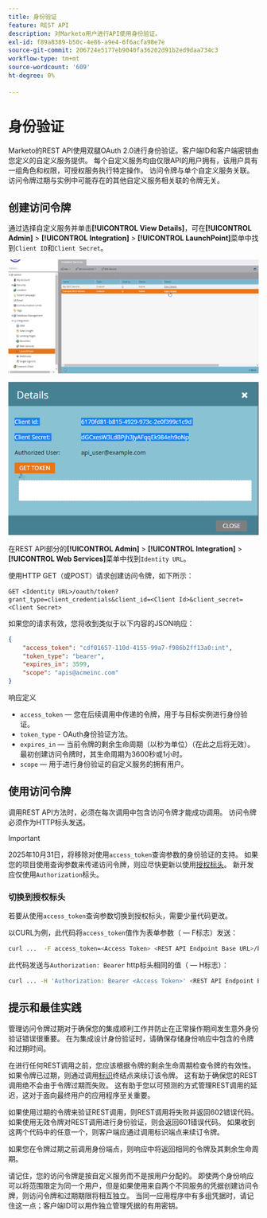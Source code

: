```yaml
---
title: 身份验证
feature: REST API
description: 对Marketo用户进行API使用身份验证。
exl-id: f89a8389-b50c-4e86-a9e4-6f6acfa98e7e
source-git-commit: 206724e5177eb9040fa36202d91b2ed9daa734c3
workflow-type: tm+mt
source-wordcount: '609'
ht-degree: 0%

---
```


# 身份验证

Marketo的REST API使用双腿OAuth 2.0进行身份验证。客户端ID和客户端密钥由您定义的自定义服务提供。 每个自定义服务均由仅限API的用户拥有，该用户具有一组角色和权限，可授权服务执行特定操作。 访问令牌与单个自定义服务关联。 访问令牌过期与实例中可能存在的其他自定义服务相关联的令牌无关。

## 创建访问令牌

通过选择自定义服务并单击&#x200B;**[!UICONTROL View Details]**，可在&#x200B;**[!UICONTROL Admin]** > **[!UICONTROL Integration]** > **[!UICONTROL LaunchPoint]**&#x200B;菜单中找到`Client ID`和`Client Secret`。

![获取REST服务详细信息](assets/authentication-service-view-details.png)

![启动点凭据](assets/admin-launchpoint-credentials.png)

在REST API部分的&#x200B;**[!UICONTROL Admin]** > **[!UICONTROL Integration]** > **[!UICONTROL Web Services]**&#x200B;菜单中找到`Identity URL`。

使用HTTP GET（或POST）请求创建访问令牌，如下所示：

```
GET <Identity URL>/oauth/token?grant_type=client_credentials&client_id=<Client Id>&client_secret=<Client Secret>
```

如果您的请求有效，您将收到类似于以下内容的JSON响应：

```json
{
    "access_token": "cdf01657-110d-4155-99a7-f986b2ff13a0:int",
    "token_type": "bearer",
    "expires_in": 3599,
    "scope": "apis@acmeinc.com"
}
```

响应定义

- `access_token` — 您在后续调用中传递的令牌，用于与目标实例进行身份验证。
- `token_type` - OAuth身份验证方法。
- `expires_in` — 当前令牌的剩余生命周期（以秒为单位）（在此之后将无效）。 最初创建访问令牌时，其生命周期为3600秒或1小时。
- `scope` — 用于进行身份验证的自定义服务的拥有用户。

## 使用访问令牌

调用REST API方法时，必须在每次调用中包含访问令牌才能成功调用。
访问令牌必须作为HTTP标头发送。

>[!IMPORTANT]
>
>2025年10月31日，将移除对使用`access_token`查询参数的身份验证的支持。 如果您的项目使用查询参数来传递访问令牌，则应尽快更新以使用[授权标头](https://experienceleague.adobe.com/zh-hans/docs/marketo-developer/marketo/rest/authentication#using-an-access-token)。 新开发应仅使用`Authorization`标头。

### 切换到授权标头


若要从使用`access_token`查询参数切换到授权标头，需要少量代码更改。

以CURL为例，此代码将`access_token`值作为表单参数（ — F标志）发送：

```bash
curl ...  -F access_token=<Access Token> <REST API Endpoint Base URL>/bulk/v1/apiCall.json
```

此代码发送与`Authorization: Bearer` http标头相同的值（ — H标志）：

```bash
curl ... -H 'Authorization: Bearer <Access Token>' <REST API Endpoint Base URL>/bulk/v1/apiCall.json
```

## 提示和最佳实践

管理访问令牌过期对于确保您的集成顺利工作并防止在正常操作期间发生意外身份验证错误很重要。 在为集成设计身份验证时，请确保存储身份响应中包含的令牌和过期时间。

在进行任何REST调用之前，您应该根据令牌的剩余生命周期检查令牌的有效性。 如果令牌已过期，则通过调用[标识](https://developer.adobe.com/marketo-apis/api/identity/#tag/Identity/operation/identityUsingGET)终结点来续订该令牌。 这有助于确保您的REST调用绝不会由于令牌过期而失败。 这有助于您以可预测的方式管理REST调用的延迟，这对于面向最终用户的应用程序至关重要。

如果使用过期的令牌来验证REST调用，则REST调用将失败并返回602错误代码。 如果使用无效令牌对REST调用进行身份验证，则会返回601错误代码。 如果收到这两个代码中的任意一个，则客户端应通过调用标识端点来续订令牌。

如果您在令牌过期之前调用身份端点，则响应中将返回相同的令牌及其剩余生命周期。

请记住，您的访问令牌是按自定义服务而不是按用户分配的。 即使两个身份响应可以将范围限定为同一个用户，但是如果使用来自两个不同服务的凭据创建访问令牌，则访问令牌和过期期限将相互独立。 当同一应用程序中有多组凭据时，请记住这一点；客户端ID可以用作独立管理凭据的有用密钥。
